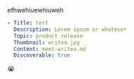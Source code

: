 efhwehiuewhiuweh

```yml
- Title: test
  Description: Lorem ipsum or whatever
  Topic: product release
  Thumbnail: writea.jpg
  Content: meet-writea.md
  Discoverable: true
```

:sob:
